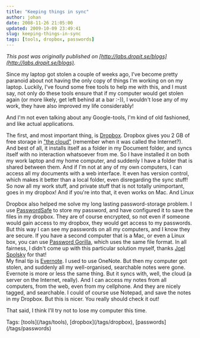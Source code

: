 ```yaml
---
title: "Keeping things in sync"
author: johan
date: 2008-11-26 21:05:00
updated: 2009-10-09 23:49:41
slug: keeping-things-in-sync
tags: [tools, dropbox, passwords]
---
```


<div class="text">   

*This post was originally published on [http://labs.dropit.se/blogs](http://labs.dropit.se/blogs).*

Since my laptop got stolen a couple of weeks ago, I've become pretty paranoid about not having the only copy of things I'm working on on my laptop. Luckily, I've found some free tools to help me with this, and I must say, not only do these tools ensure that if my computer would get stolen again (or more likely, get left behind at a bar :-)), I wouldn't lose any of my work, they have also improved my life considerably! 

And I'm not even talking about any Google-tools, I'm kind of old fashioned, and like actual applications. 

The first, and most important thing, is [Dropbox](http://getdropbox.com). Dropbox gives you 2 GB of free storage in ["the cloud"](http://en.wikipedia.org/wiki/Cloud_computing) (remember when it was called the Internet?). And best of all, it installs itself as a folder in my Document folder, and syncs itself with no interaction whatsoever from me. So I have installed it on both my work laptop and my home computer, and suddenly I have a folder that is shared between them. And if I'm not at any of my own computers, I can access all my documents with a web interface. It even has version control, which makes it better than a local folder, even disregarding the sync stuff! So now all my work stuff, and private stuff that is not totally unimportant, goes in my dropbox! And if you're into that, it even works on Mac. And Linux 

Dropbox also helped me solve my long lasting password-storage problem. I use [PasswordSafe](http://passwordsafe.sourceforge.net/) to store my password, and have configured it to save the files in my dropbox. They are of course encrypted, so not even if someone would gain access to my dropbox, they would get access to my passwords. But this way I can see my passwords on all my computers, and I know they are secure. If you have a second computer that is a Mac, or even a Linux box, you can use [Password Gorilla](http://www.fpx.de/fp/Software/Gorilla/), which uses the same file format. In all fairness, I didn't come up with this particular solution myself, thanks [Joel Spolsky](http://www.joelonsoftware.com/items/2008/09/11b.html) for that!   
My final tip is [Evernote](http://evernote.com/). I used to use OneNote. But then my computer got stolen, and suddenly all my well-organised, searchable notes were gone. Evernote is more or less the same thing. But it syncs with, well, the cloud (a server on the Internet, really). And I can access my notes from all computers, from the web, even from my cellphone. And they are nicely tagged, and searchable. I could of course use Notepad, and save the notes in my Dropbox. But this is nicer. You really should check it out! 

That said, I think I'll try not to lose my computer this time. 
 </div>  <div style="padding-bottom: 0px; margin: 0px; padding-left: 0px; padding-right: 0px; display: inline; float: none; padding-top: 0px" id="scid:0767317B-992E-4b12-91E0-4F059A8CECA8:c5487a63-fa16-4239-8f5a-aaec229ea90b" class="wlWriterEditableSmartContent">Tags: [tools](/tags/tools), [dropbox](/tags/dropbox), [passwords](/tags/passwords)</div>
